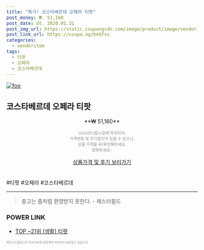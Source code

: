 ```yaml
--- 
title: "특가! 코스타베르데 오페라 티팟" 
post_money: ₩. 51,160 
post_date: dt. 2020.01.31 
post_img_url: https://static.coupangcdn.com/image/product/image/vendoritem/2016/01/29/3011100120/8a5e834b-c07e-4739-a2aa-ee1024b590f2.jpg 
post_link_url: https://coupa.ng/bnGfxs 
categories: 
  - vendoritem 
tags: 
  - 티팟 
  - 오페라 
  - 코스타베르데 
--- 
```

[![foo](https://static.coupangcdn.com/image/product/image/vendoritem/2016/01/29/3011100120/8a5e834b-c07e-4739-a2aa-ee1024b590f2.jpg)](https://coupa.ng/bnGfxs) 

## 코스타베르데 오페라 티팟 
<p style="text-align: center;">**₩ 51,160**</p> 
<p style="text-align: center;"><span style="color: #898c8f; font-family: Georgia,Times,serif; font-size: 0.75em;">2020년01월31일에 작성되어, <br>가격변동 및 추가할인이 있을 수 있으니,<br> 상품 가격을 꼭!확인해주세요.<br>행복하세요~</span> 
</p>	 
<div markdown="0" style="text-align: center;"><a href="https://coupa.ng/bnGfxs" class="btn btn--success">상품가격 및 후기 보러가기</a></div> 
<br><br> 
  #티팟 #오페라 #코스타베르데 
<hr> 

> 충고는 좀처럼 환영받지 못한다. - 체스터필드 


### POWER LINK

* <a href="https://blog.naver.com/an0733/221790835015" target="_blank"> TOP ~21위 [생활] 티팟</a>

<span style="color: #898c8f; font-family: Georgia,Times,serif; font-size: 0.55em;">파트너스활동으로 작성자에게 일정액의 커미션이 제공될수 있습니다.</span> 
